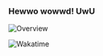 ### Hewwo wowwd! UwU

![Overview](https://github-readme-stats.vercel.app/api?username=Luna5ama&include_all_commits=true&count_private=true&title_color=CC88BB&text_color=885566&bg_color=20,F2FBFF,E6F8FF,FFE6EB,FFF2F5)

![Wakatime](https://github-readme-stats.vercel.app/api/wakatime?username=Luna5ama&title_color=CC88BB&text_color=885566&bg_color=20,F2FBFF,E6F8FF,FFE6EB,FFF2F5)
